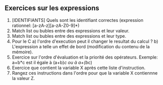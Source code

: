 ## Exercices sur les expressions  

1) [IDENTIFIANTS] Quels sont les identifiant correctes (expression rationnel: \[a-zA-z]\[a-zA-Z0-9]*)
2) Match list ou bubles entre des expressions et leur valeur. 
3) Match list ou bubles entre des expressions et leur type.  
4) Pour le C 
    a) l'ordre d'execution peut il changer le resultat du calcul ?
    b) L'expression a telle un effet de bord (modification du contenu de la mémoire).
5) Exercice sur l'ordre d'évaluation et la priorité des opérateurs. 
Exemple:   a+b*c est il égale à (a+b)*c ou à a+(b*c)
6) Exercice que contient la variable X après cette liste d'instruction.
7) Rangez ces instructions dans l'ordre pour que la variable X contiennne la valeur Z.
